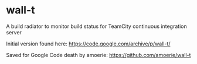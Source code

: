 # wall-t
A build radiator to monitor build status for TeamCity continuous integration server

Initial version found here: https://code.google.com/archive/p/wall-t/

Saved for Google Code death by amoerie: https://github.com/amoerie/wall-t
